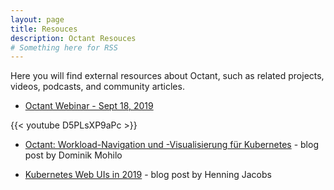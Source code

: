 ```yaml
---
layout: page
title: Resouces
description: Octant Resouces
# Something here for RSS
---
```


Here you will find external resources about Octant, such as related projects, videos, podcasts, and community articles.

* [Octant Webinar - Sept 18, 2019](https://www.youtube.com/watch?v=D5PLsXP9aPc)

{{< youtube D5PLsXP9aPc >}}

* [Octant: Workload-Navigation und -Visualisierung für Kubernetes](https://jaxenter.de/octant-vmware-kubernetes-workload-86300) - blog post by Dominik Mohilo 

* [Kubernetes Web UIs in 2019](https://srcco.de/posts/kubernetes-web-uis-in-2019.html) - blog post by Henning Jacobs 
